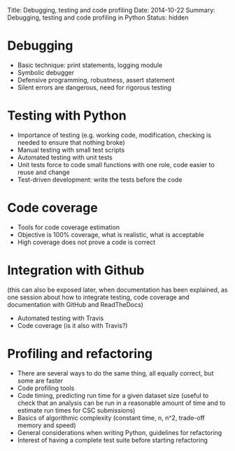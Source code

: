 Title: Debugging, testing and code profiling
Date: 2014-10-22
Summary: Debugging, testing and code profiling in Python
Status: hidden

# Debugging

- Basic technique: print statements, logging module
- Symbolic debugger
- Defensive programming, robustness, assert statement
- Silent errors are dangerous, need for rigorous testing

# Testing with Python

- Importance of testing (e.g. working code, modification, checking is needed to
  ensure that nothing broke)
- Manual testing with small test scripts
- Automated testing with unit tests
- Unit tests force to code small functions with one role, code easier to reuse
  and change
- Test-driven development: write the tests before the code

# Code coverage

- Tools for code coverage estimation
- Objective is 100% coverage, what is realistic, what is acceptable
- High coverage does not prove a code is correct

# Integration with Github

(this can also be exposed later, when documentation has been explained, as one
session about how to integrate testing, code coverage and documentation with
GitHub and ReadTheDocs)

- Automated testing with Travis
- Code coverage (is it also with Travis?)

# Profiling and refactoring

- There are several ways to do the same thing, all equally correct, but some
  are faster
- Code profiling tools
- Code timing, predicting run time for a given dataset size (useful to check
  that an analysis can be run in a reasonable amount of time and to estimate
  run times for CSC submissions)
- Basics of algorithmic complexity (constant time, n, n^2, trade-off memory and
  speed)
- General considerations when writing Python, guidelines for refactoring
- Interest of having a complete test suite before starting refactoring
